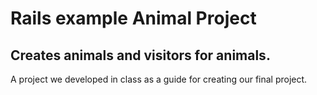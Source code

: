 # Rails example Animal Project
## Creates animals and visitors for animals.
A project we developed in class as a guide for creating our final project.

